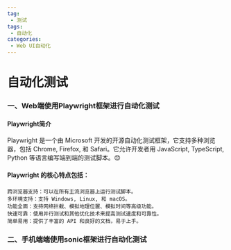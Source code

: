 ```yaml
---
tag:
 - 测试
tags:
 - 自动化
categories:
 - Web UI自动化
---
```


# 自动化测试

### 一、Web端使用Playwright框架进行自动化测试
#### Playwright简介
Playwright 是一个由 Microsoft 开发的开源自动化测试框架，它支持多种浏览器，包括 Chrome, Firefox, 和 Safari。它允许开发者用 JavaScript, TypeScript, Python 等语言编写端到端的测试脚本。😊

#### Playwright 的核心特点包括：
    跨浏览器支持：可以在所有主流浏览器上运行测试脚本。
    多环境支持：支持 Windows, Linux, 和 macOS。
    功能全面：支持网络拦截、模拟地理位置、模拟时间等高级功能。
    快速可靠：使用并行测试和其他优化技术来提高测试速度和可靠性。
    简单易用：提供了丰富的 API 和良好的文档，易于上手。


### 二、手机端端使用sonic框架进行自动化测试